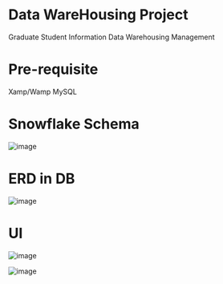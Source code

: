 # Data WareHousing Project
Graduate Student Information Data Warehousing Management

# Pre-requisite
Xamp/Wamp
MySQL

# Snowflake Schema
![image](https://user-images.githubusercontent.com/6746207/217693755-d57e8dec-fab3-4a0a-b2f8-1992002e4236.jpeg)

# ERD in DB
![image](https://user-images.githubusercontent.com/6746207/217695534-0d6525d6-815e-491c-a8a1-53ca86ad6ec0.png)

# UI
![image](https://user-images.githubusercontent.com/6746207/217694271-e085689b-2908-4860-bcae-7b95fb40092a.png)

![image](https://user-images.githubusercontent.com/6746207/217694996-f5ff85e8-6eb8-4efe-ae44-81cb5fbdf2ad.png)


